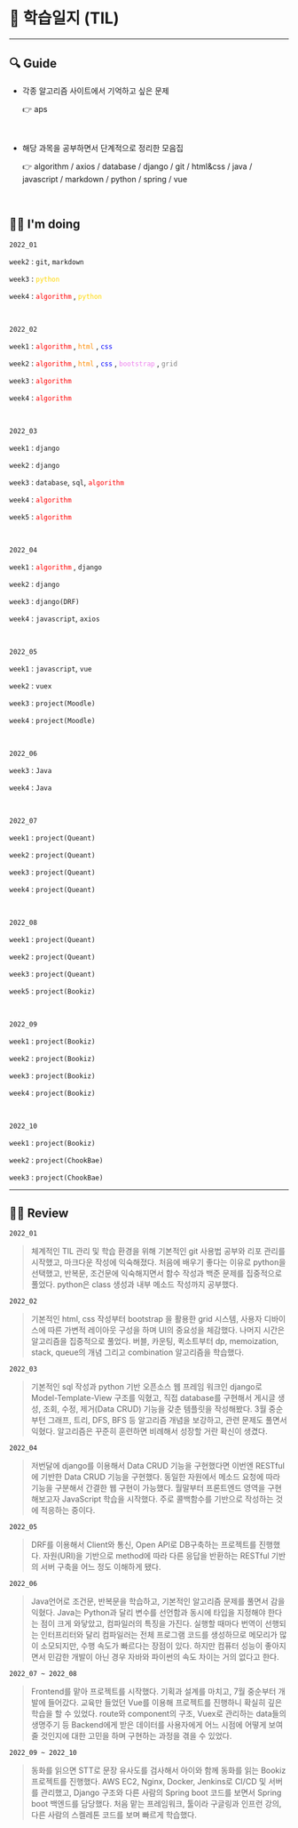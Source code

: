 <html>

<head>

# 📓 학습일지 (TIL)



</head>

<hr>
<body>

## 🔍 Guide

* 각종 알고리즘 사이트에서 기억하고 싶은 문제

  👉 <a style="text-decoration-line:none;" href="https://github.com/jelee6613/TIL/tree/master/aps">aps</a> 
  
   <br>
  
* 해당 과목을 공부하면서 단계적으로 정리한 모음집

  👉 <a style="text-decoration-line:none;" href='https://github.com/jelee6613/TIL/tree/master/algorithm'>algorithm</a> / <a style="text-decoration-line:none;" href="https://github.com/jelee6613/TIL/tree/master/axios">axios</a> / <a style="text-decoration-line:none;" href="https://github.com/jelee6613/TIL/tree/master/database">database</a> / <a style="text-decoration-line:none;" href="https://github.com/jelee6613/TIL/tree/master/django">django</a> / <a style="text-decoration-line:none;" href="https://github.com/jelee6613/TIL/tree/master/git">git</a> / <a style="text-decoration-line:none;" href="https://github.com/jelee6613/TIL/tree/master/html%26css">html&css</a> / <a style="text-decoration-line:none;" href="https://github.com/jelee6613/TIL/tree/master/java">java</a> / <a style="text-decoration-line:none;" href="https://github.com/jelee6613/TIL/tree/master/javascript">javascript</a> / <a style="text-decoration-line:none;" href="https://github.com/jelee6613/TIL/tree/master/markdown">markdown</a> / <a style="text-decoration-line:none;" href='https://github.com/jelee6613/TIL/tree/master/python'>python</a> / <a style="text-decoration-line:none;" href='https://github.com/jelee6613/TIL/tree/master/spring'>spring</a> / <a style="text-decoration-line:none;" href='https://github.com/jelee6613/TIL/tree/master/vue'>vue</a> 

  <br>

## 🙋‍♂️ I'm doing

`2022_01`

`week2` : `git`, `markdown`

`week3` : <span style="color:gold">`python` </span>

`week4` : <span style="color:red;">`algorithm` </span>, <span style="color:gold;">`python` </span>

<br>

`2022_02`

`week1` : <span style="color:red;">`algorithm` </span>, <span style="color:darkorange;">`html` </span>, <span style="color:blue;">`css` </span>

`week2` : <span style="color:red;">`algorithm` </span>, <span style="color:darkorange;">`html` </span>, <span style="color:blue;">`css` </span>, <span style="color:violet;">`bootstrap` </span>, <span style="color:grey;">`grid` </span>

`week3` : <span style="color:red;">`algorithm` </span>

`week4` : <span style="color:red;">`algorithm` </span>

<br>

`2022_03`

`week1` : `django`

`week2` : `django`

`week3` : `database`, `sql`, <span style="color:red;">`algorithm` </span>

`week4` : <span style="color:red;">`algorithm` </span>

`week5` : <span style="color:red;">`algorithm` </span>

<br>

`2022_04`

`week1` : <span style="color:red;">`algorithm` </span>, `django`

`week2` : `django`

`week3` : `django(DRF)`

`week4` : `javascript`, `axios`

<br>

`2022_05`

`week1` : `javascript`, `vue`

`week2` : `vuex`

`week3` : `project(Moodle)`

`week4` : `project(Moodle)`

<br>

`2022_06`

`week3` : `Java`

`week4` : `Java`

<br>

`2022_07`

`week1` : `project(Queant)`

`week2` : `project(Queant)`

`week3` : `project(Queant)`

`week4` : `project(Queant)`

<br>

`2022_08`

`week1` : `project(Queant)`

`week2` : `project(Queant)`

`week3` : `project(Queant)`

`week5` : `project(Bookiz)`

<br>

`2022_09`

`week1` : `project(Bookiz)`

`week2` : `project(Bookiz)`

`week3` : `project(Bookiz)`

`week4` : `project(Bookiz)`

<br>

`2022_10`

`week1` : `project(Bookiz)`

`week2` : `project(ChookBae)`

`week3` : `project(ChookBae)`



<hr>

## 💁‍♂️ Review

`2022_01`

>  체계적인 TIL 관리 및 학습 환경을 위해 기본적인 git 사용법 공부와 리포 관리를 시작했고, 마크다운 작성에 익숙해졌다. 처음에 배우기 좋다는 이유로 python을 선택했고, 반복문, 조건문에 익숙해지면서 함수 작성과 백준 문제를 집중적으로 풀었다. python은 class 생성과 내부 메소드 작성까지 공부했다.



`2022_02`

>  기본적인 html, css 작성부터 bootstrap 을 활용한 grid 시스템, 사용자 디바이스에 따른 가변적 레이아웃 구성을 하며 UI의 중요성을 체감했다. 나머지 시간은 알고리즘을 집중적으로 풀었다. 버블, 카운팅, 퀵소트부터 dp, memoization, stack, queue의 개념 그리고 combination 알고리즘을 학습했다.



`2022_03`

>  기본적인 sql 작성과 python 기반 오픈소스 웹 프레임 워크인 django로 Model-Template-View 구조를 익혔고, 직접 database를 구현해서 게시글 생성, 조회, 수정, 제거(Data CRUD) 기능을 갖춘 템플릿을 작성해봤다. 3월 중순부턴 그래프, 트리, DFS, BFS 등 알고리즘 개념을 보강하고, 관련 문제도 풀면서 익혔다. 알고리즘은 꾸준히 훈련하면 비례해서 성장할 거란 확신이 생겼다.



`2022_04`

>  저번달에 django를 이용해서 Data CRUD 기능을 구현했다면 이번엔 RESTful에 기반한 Data CRUD 기능을 구현했다. 동일한 자원에서 메소드 요청에 따라 기능을 구분해서 간결한 웹 구현이 가능했다. 월말부터 프론트엔드 영역을 구현해보고자 JavaScript 학습을 시작했다. 주로 콜백함수를 기반으로 작성하는 것에 적응하는 중이다.



`2022_05`

>  DRF를 이용해서 Client와 통신, Open API로 DB구축하는 프로젝트를 진행했다. 자원(URI)을 기반으로 method에 따라 다른 응답을 반환하는 RESTful 기반의 서버 구축을 어느 정도 이해하게 됐다.



`2022_06`

>  Java언어로 조건문, 반복문을 학습하고, 기본적인 알고리즘 문제를 풀면서 감을 익혔다. Java는 Python과 달리 변수를 선언함과 동시에 타입을 지정해야 한다는 점이 크게 와닿았고, 컴파일러의 특징을 가진다. 실행할 때마다 번역이 선행되는 인터프리터와 달리 컴파일러는 전체 프로그램 코드를 생성하므로 메모리가 많이 소모되지만, 수행 속도가 빠르다는 장점이 있다. 하지만 컴퓨터 성능이 좋아지면서 민감한 개발이 아닌 경우 자바와 파이썬의 속도 차이는 거의 없다고 한다.


`2022_07 ~ 2022_08`

>  Frontend를 맡아 프로젝트를 시작했다. 기획과 설계를 마치고, 7월 중순부터 개발에 들어갔다. 교육만 들었던 Vue를 이용해 프로젝트를 진행하니 확실히 깊은 학습을 할 수 있었다. route와 component의 구조, Vuex로 관리하는 data들의 생명주기 등 Backend에게 받은 데이터를 사용자에게 어느 시점에 어떻게 보여줄 것인지에 대한 고민을 하며 구현하는 과정을 겪을 수 있었다. 


`2022_09 ~ 2022_10`

>  동화를 읽으면 STT로 문장 유사도를 검사해서 아이와 함께 동화를 읽는 Bookiz 프로젝트를 진행했다. AWS EC2, Nginx, Docker, Jenkins로 CI/CD 및 서버를 관리했고, Django 구조와 다른 사람의 Spring boot 코드를 보면서 Spring boot 백엔드를 담당했다. 처음 맡는 프레임워크, 툴이라 구글링과 인프런 강의, 다른 사람의 스켈레톤 코드를 보며 빠르게 학습했다.
</body>

</html>
